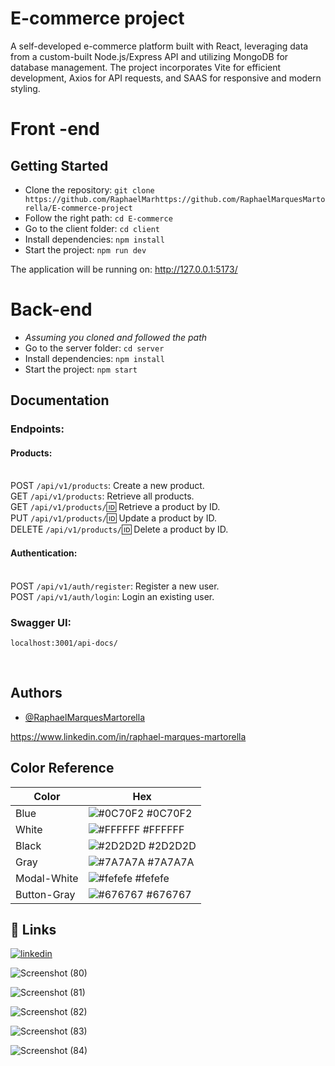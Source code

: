 # E-commerce project

A self-developed e-commerce platform built with React, leveraging data from a custom-built Node.js/Express API and utilizing MongoDB for database management. The project incorporates Vite for efficient development, Axios for API requests, and SAAS for responsive and modern styling.

# Front -end

## Getting Started

* Clone the repository: `git clone https://github.com/RaphaelMarhttps://github.com/RaphaelMarquesMartorella/E-commerce-project`
* Follow the right path: `cd E-commerce` 
* Go to the client folder: `cd client`
* Install dependencies: `npm install`
* Start the project: `npm run dev`

The application will be running on: http://127.0.0.1:5173/


# Back-end 

* *Assuming you cloned and followed the path* 
* Go to the server folder: `cd server`
* Install dependencies: `npm install`
* Start the project: `npm start`

## Documentation

### Endpoints: 

#### Products: <br/><br/>
POST `/api/v1/products`: Create a new product. <br/>
GET `/api/v1/products`: Retrieve all products. <br/>
GET `/api/v1/products/`:id: Retrieve a product by ID. <br/>
PUT `/api/v1/products/`:id: Update a product by ID. <br/>
DELETE `/api/v1/products/`:id: Delete a product by ID. <br/>
#### Authentication: <br/><br/>
POST `/api/v1/auth/register`: Register a new user. <br/>
POST `/api/v1/auth/login`: Login an existing user. <br/>


### Swagger UI:
`localhost:3001/api-docs/`

<br/>

## Authors

- [@RaphaelMarquesMartorella](https://github.com/RaphaelMarquesMartorella)

https://www.linkedin.com/in/raphael-marques-martorella

## Color Reference

| Color             | Hex                                                                |
| ----------------- | ------------------------------------------------------------------ |
| Blue |          ![#0C70F2](https://via.placeholder.com/10/C70F2?text=+) #0C70F2 |
| White |         ![#FFFFFF](https://via.placeholder.com/10/FFFFFF?text=+) #FFFFFF |
| Black |         ![#2D2D2D](https://via.placeholder.com/10/2D2D2D?text=+) #2D2D2D |
| Gray |          ![#7A7A7A](https://via.placeholder.com/10/7A7A7A?text=+) #7A7A7A |
| Modal-White |   ![#fefefe](https://via.placeholder.com/10/fefefe?text=+) #fefefe |
| Button-Gray |   ![#676767](https://via.placeholder.com/10/676767?text=+) #676767 |






## 🔗 Links
[![linkedin](https://img.shields.io/badge/linkedin-0A66C2?style=for-the-badge&logo=linkedin&logoColor=white)](https://www.linkedin.com/in/raphael-marques-martorella)







![Screenshot (80)](https://github.com/RaphaelMarquesMartorella/E-commerce-project/assets/118463534/ce063d7c-bcc3-47a4-908b-e46e54481542)











![Screenshot (81)](https://github.com/RaphaelMarquesMartorella/E-commerce-project/assets/118463534/1747e95a-1796-4025-b6b9-18f3ceee86b3)












![Screenshot (82)](https://github.com/RaphaelMarquesMartorella/E-commerce-project/assets/118463534/a3fd7a32-a08e-4106-9eed-b9b6ae125114)

















![Screenshot (83)](https://github.com/RaphaelMarquesMartorella/E-commerce-project/assets/118463534/3c0bb8db-2f62-4e65-9185-0c6f7c2e3616)

















![Screenshot (84)](https://github.com/RaphaelMarquesMartorella/E-commerce-project/assets/118463534/9dd0be07-fb8e-4650-922c-29fa49e9467a)























